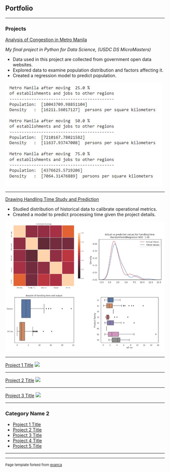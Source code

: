 ## Portfolio

---

### Projects

[Analysis of Congestion in Metro Manila](https://drive.google.com/file/d/1J-Yn_x-aKEDDFcbLR13Usxn7tEnd-vrL/view?usp=sharing)

*My final project in Python for Data Science, (USDC DS MicroMasters)*

* Data used in this project are collected from government open data websites.
* Explored data to examine population distribution and factors affecting it.
* Created a regression model to predict population.

<img src="images/metro_manila_analysis.jpg?raw=true"/>

---

[Drawing Handling Time Study and Prediction](https://colab.research.google.com/drive/1_krmEZN2wJkxehwogpgRlLemo-v64oTU?usp=sharing)

* Studied distribution of historical data to calibrate operational metrics.
* Created a model to predict processing time given the project details.

<img src="images/ht_analysis.jpg?raw=true"/>

---

[Project 1 Title](/sample_page)
<img src="images/dummy_thumbnail.jpg?raw=true"/>

---
[Project 2 Title](/pdf/sample_presentation.pdf)
<img src="images/dummy_thumbnail.jpg?raw=true"/>

---
[Project 3 Title](http://example.com/)
<img src="images/dummy_thumbnail.jpg?raw=true"/>

---

### Category Name 2

- [Project 1 Title](http://example.com/)
- [Project 2 Title](http://example.com/)
- [Project 3 Title](http://example.com/)
- [Project 4 Title](http://example.com/)
- [Project 5 Title](http://example.com/)

---




---
<p style="font-size:11px">Page template forked from <a href="https://github.com/evanca/quick-portfolio">evanca</a></p>
<!-- Remove above link if you don't want to attibute -->
